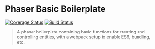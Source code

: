 # Phaser Basic Boilerplate
[![Coverage Status](https://coveralls.io/repos/github/Hild-Franck/phaser-basic-boilerplate/badge.svg?branch=master)](https://coveralls.io/github/Hild-Franck/phaser-basic-boilerplate?branch=master) [![Build Status](https://travis-ci.org/Hild-Franck/phaser-basic-boilerplate.svg?branch=master)](https://travis-ci.org/Hild-Franck/phaser-basic-boilerplate)

> A phaser boilerplate containing basic functions for creating and controlling entities, with a webpack setup to enable ES6, bundling, etc.

